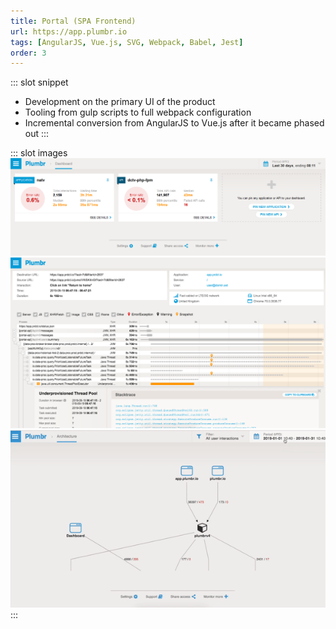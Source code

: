 ```yaml
---
title: Portal (SPA Frontend)
url: https://app.plumbr.io
tags: [AngularJS, Vue.js, SVG, Webpack, Babel, Jest]
order: 3
---
```


::: slot snippet
* Development on the primary UI of the product
* Tooling from gulp scripts to full webpack configuration
* Incremental conversion from AngularJS to Vue.js after it became phased out
:::

::: slot images
<images-gallery>
<img src="./portal-dashboard.png" alt="Dashboard" title="Dashboard" />
<img src="./portal-stv.png" alt="Single Transaction View" title="Single Transaction View" />
<img src="./portal-architecture.png" alt="Architecture" title="Architecture" />
</images-gallery>
:::
